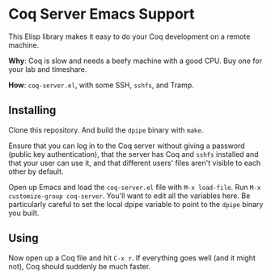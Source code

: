 
Coq Server Emacs Support
========================

This Elisp library makes it easy to do your Coq development on a remote machine.

**Why**: Coq is slow and needs a beefy machine with a good CPU. Buy one for your lab and timeshare.

**How**: `coq-server.el`, with some SSH, `sshfs`, and Tramp.


Installing
----------

Clone this repository. And build the `dpipe` binary with `make`.

Ensure that you can log in to the Coq server without giving a password (public key authentication),
that the server has Coq and `sshfs` installed and that your user can use it,
and that different users' files aren't visible to each other by default.

Open up Emacs and load the `coq-server.el` file with `M-x load-file`.
Run `M-x customize-group coq-server`.
You'll want to edit all the variables here.
Be particularly careful to set the local dpipe variable to point to the `dpipe` binary you built.


Using
-----

Now open up a Coq file and hit `C-x r`.
If everything goes well (and it might not),
Coq should suddenly be much faster.

